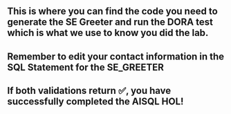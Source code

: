 ##  This is where you can find the code you need to generate the SE Greeter and run the DORA test which is what we use to know you did the lab.  
##  Remember to edit your contact information in the SQL Statement for the SE_GREETER ##
## **If both validations return ✅, you have successfully completed the AISQL HOL!**
